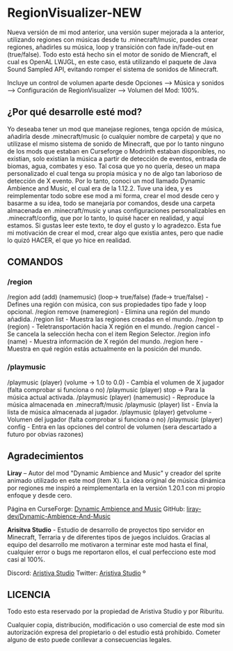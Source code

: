 # RegionVisualizer-NEW
Nueva versión de mi mod anterior, una versión super mejorada a la anterior, utilizando regiones con músicas desde tu .minecraft/music, puedes crear regiones, añadirles su música, loop y transición con fade in/fade-out en (true/false). Todo esto está hecho sin el motor de sonido de Miencraft, el cual es OpenAL LWJGL, en este caso, está utilizando el paquete de Java Sound Sampled API, evitando romper el sistema de sonidos de Minecraft.

Incluye un control de volumen aparte desde Opciones --> Música y sonidos --> Configuración de RegionVisualizer --> Volumen del Mod: 100%.

## ¿Por qué desarrolle esté mod?
Yo deseaba tener un mod que manejase regiones, tenga opción de música, añadirla desde .minecraft/music (o cualquier nombre de carpeta) y que no utilizase el mismo sistema de sonido de Minecraft, que por lo tanto ninguno de los mods que estaban en Curseforge o Modrinth estaban disponibles, no existian, solo existían la música a partir de detección de eventos, entrada de biomas, agua, combates y eso. Tal cosa que yo no quería, deseo un mapa personalizado el cual tenga su propia música y no de algo tan laborioso de detección de X evento. Por lo tanto, conoci un mod llamado Dynamic Ambience and Music, el cual era de la 1.12.2. Tuve una idea, y es reimplementar todo sobre ese mod a mi forma, crear el mod desde cero y basarme a su idea, todo se manejaría por comandos, desde una carpeta almacenada en .minecraft/music y unas configuraciones personalizables en .minecraft/config, que por lo tanto, lo quisé hacer en realidad, y aquí estamos. Si gustas leer este texto, te doy el gusto y lo agradezco. Esta fue mi motivación de crear el mod, crear algo que existia antes, pero que nadie lo quizó HACER, el que yo hice en realidad.

## COMANDOS

### /region
/region add (add) (namemusic) (loop-> true/false) (fade-> true/false) - Defines una región con música, con sus propiedades tipo fade y loop opcional.
/region remove (nameregion) - Elimina una región del mundo añadida.
/region list - Muestra las regiones creadas en el mundo.
/region tp (region) - Teletransportación hacia X región en el mundo.
/region cancel - Se cancela la selección hecha con el item Region Selector.
/region info (name) - Muestra información de X región del mundo.
/region here - Muestra en qué región estás actualmente en la posición del mundo.

### /playmusic
/playmusic (player) (volume -> 1.0 to 0.0) - Cambia el volumen de X jugador (falta comprobar si funciona o no)
/playmusic (player) stop -> Para la música actual activada.
/playmusic (player) (namemusic) - Reproduce la música almacenada en .minecraft/music
/playmusic (player) list - Envía la lista de música almacenada al jugador.
/playmusic (player) getvolume - Volumen del jugador (falta comprobar si funciona o no)
/playmusic (player) config - Entra en las opciones del control de volumen (sera descartado a futuro por obvias razones)

## Agradecimientos
**Liray** – Autor del mod "Dynamic Ambience and Music" y creador del sprite animado utilizado en este mod (item X).
La idea original de música dinámica por regiones me inspiró a reimplementarla en la versión 1.20.1 con mi propio enfoque y desde cero.

Página en CurseForge: [Dynamic Ambience and Music](https://www.curseforge.com/minecraft/mc-mods/dynamic-ambience-and-music)
GitHub: [liray-dev/Dynamic-Ambience-And-Music](https://github.com/liray-dev/Dynamic-Ambience-And-Music/tree/master)

**Arisitva Studio** - Estudio de desarrollo de proyectos tipo servidor en Minecraft, Terraria y de diferentes tipos de juegos incluidos.
Gracias al equipo del desarrollo me motivaron a terminar este mod hasta el final, cualquier error o bugs me reportaron ellos, el cual perfecciono este mod casi al 100%. 

Discord: [Aristiva Studio](https://discord.gg/u9pq3raUXe)
Twitter: [Aristiva Studio](https://x.com/aristivastudio)
º
## LICENCIA
Todo esto esta reservado por la propiedad de Aristiva Studio y por Riburitu.

Cualquier copia, distribución, modificación o uso comercial de este mod sin autorización expresa del propietario o del estudio está prohibido. Cometer alguno de esto puede conllevar a consecuencias legales.


